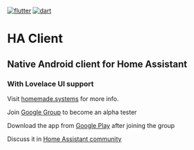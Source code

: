 [![flutter](https://somegeeky.website/assets/badges/flutter_badge_v3.svg)](https://somegeeky.website/badges/flutter) [![dart](https://somegeeky.website/assets/badges/dart_badge_v3.svg)](https://somegeeky.website/badges/dart)
# HA Client
## Native Android client for Home Assistant
### With Lovelace UI support

Visit [homemade.systems](http://ha-client.homemade.systems/) for more info.

Join [Google Group](https://groups.google.com/d/forum/ha-client-alpha-testing) to become an alpha tester

Download the app from [Google Play](https://play.google.com/apps/testing/com.keyboardcrumbs.haclient) after joining the group

Discuss it in [Home Assistant community](https://community.home-assistant.io/t/alpha-testing-ha-client-native-android-client-for-home-assistant/69912)
